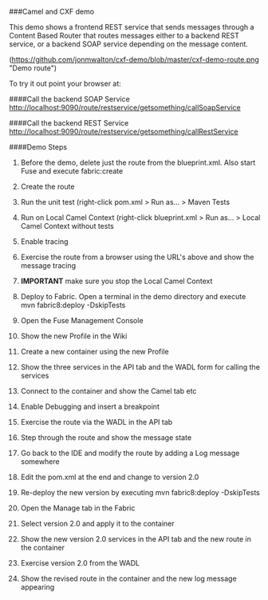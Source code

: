 ###Camel and CXF demo

This demo shows a frontend REST service that sends messages through a Content Based Router that routes messages either
to a backend REST service, or a backend SOAP service depending on the message content.

(https://github.com/jonmwalton/cxf-demo/blob/master/cxf-demo-route.png "Demo route")

To try it out point your browser at:

####Call the backend SOAP Service
[http://localhost:9090/route/restservice/getsomething/callSoapService](http://localhost:9090/route/restservice/getsomething/callSoapService)

####Call the backend REST Service
[http://localhost:9090/route/restservice/getsomething/callRestService](http://localhost:9090/route/restservice/getsomething/callRestService)

####Demo Steps

1. Before the demo, delete just the route from the blueprint.xml. Also start Fuse and execute fabric:create

1. Create the route

1. Run the unit test (right-click pom.xml > Run as... > Maven Tests

1. Run on Local Camel Context (right-click blueprint.xml > Run as... > Local Camel Context without tests

1. Enable tracing

1. Exercise the route from a browser using the URL's above and show the message tracing

1. **IMPORTANT** make sure you stop the Local Camel Context

1. Deploy to Fabric. Open a terminal in the demo directory and execute mvn fabric8:deploy -DskipTests

1. Open the Fuse Management Console

1. Show the new Profile in the Wiki

1. Create a new container using the new Profile

1. Show the three services in the API tab and the WADL form for calling the services

1. Connect to the container and show the Camel tab etc

1. Enable Debugging and insert a breakpoint

1. Exercise the route via the WADL in the API tab

1. Step through the route and show the message state

1. Go back to the IDE and modify the route by adding a Log message somewhere

1. Edit the pom.xml at the end and change to version 2.0

1. Re-deploy the new version by executing mvn fabric8:deploy -DskipTests

1. Open the Manage tab in the Fabric

1. Select version 2.0 and apply it to the container

1. Show the new version 2.0 services in the API tab and the new route in the container

1. Exercise version 2.0 from the WADL

1. Show the revised route in the container and the new log message appearing

